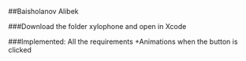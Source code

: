 ##Baisholanov Alibek

###Download the folder xylophone and open in Xcode

###Implemented:
All the requirements
+Animations when the button is clicked

